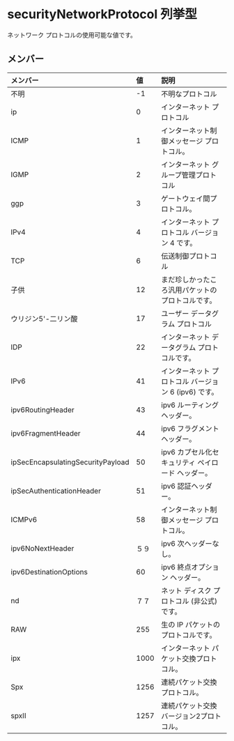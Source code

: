 # <a name="securitynetworkprotocol-enum-type"></a>securityNetworkProtocol 列挙型

ネットワーク プロトコルの使用可能な値です。

## <a name="members"></a>メンバー

|メンバー|値|説明|
|:---|:---|:---|
|不明|-1|不明なプロトコル|
|ip|0|インターネット プロトコル|
|ICMP|1| インターネット制御メッセージ プロトコル。|
|IGMP|2| インターネット グループ管理プロトコル|
|ggp|3| ゲートウェイ間プロトコル。|
|IPv4|4| インターネット プロトコル バージョン 4 です。|
|TCP|6| 伝送制御プロトコル|
|子供|12| まだ珍しかったころ汎用パケットのプロトコルです。|
|ウリジン5'-二リン酸|17| ユーザー データグラム プロトコル|
|IDP|22| インターネット データグラム プロトコルです。|
|IPv6|41| インターネット プロトコル バージョン 6 (ipv6) です。|
|ipv6RoutingHeader|43| ipv6 ルーティング ヘッダー。|
|ipv6FragmentHeader|44| ipv6 フラグメント ヘッダー。|
|ipSecEncapsulatingSecurityPayload|50| ipv6 カプセル化セキュリティ ペイロード ヘッダー。|
|ipSecAuthenticationHeader|51| ipv6 認証ヘッダー。|
|ICMPv6|58| インターネット制御メッセージ プロトコル。|
|ipv6NoNextHeader|５９| ipv6 次ヘッダーなし。|
|ipv6DestinationOptions|60| ipv6 終点オプション ヘッダー。|
|nd|７７| ネット ディスク プロトコル (非公式) です。|
|RAW|255| 生の IP パケットのプロトコルです。|
|ipx|1000| インターネット パケット交換プロトコル。|
|Spx|1256| 連続パケット交換プロトコル。|
|spxII|1257| 連続パケット交換バージョン2プロトコル。|